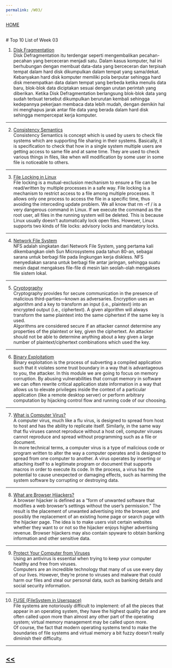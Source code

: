 ```yaml
---
permalink: /W03/
---
```

[HOME](../)

<br>
# Top 10 List of Week 03

1. [Disk Fragmentation](https://www.codepolitan.com/apa-itu-disk-defragmentation-butuhkah-kita-men-defrag-komputer)<br>
Disk Defragmentation itu terdengar seperti mengembalikan pecahan-pecahan yang berceceran menjadi satu. Dalam kasus komputer, hal ini berhubungan dengan membuat data-data yang berceceran dan terpisah tempat dalam hard disk dikumpulkan dalam tempat yang sama/dekat. Kebanyakan hard disk komputer memiliki pola berputar sehingga hard disk menempatkan data dalam tempat yang berbeda ketika menulis data baru, blok-blok data diciptakan sesuai dengan urutan perintah yang diberikan. Ketika Disk Defragmentation berlangsung blok-blok data yang sudah terbuat tersebut dikumpulkan berurutan kembali sehingga kedepannya pekerjaan membaca data lebih mudah, dengan demikin hal ini menghapus jarak antar file data yang berada dalam hard disk sehingga mempercepat kerja komputer.
* * *
2. [Consistency Semantics](https://www.geeksforgeeks.org/consistency-semantics-for-file-sharing/)<br>
Consistency Semantics is concept which is used by users to check file systems which are supporting file sharing in their systems. Basically, it is specification to check that how in a single system multiple users are getting access to same file and at same time. They are used to check various things in files, like when will modification by some user in some file is noticeable to others.
* * *
3. [File Locking in Linux](https://www.baeldung.com/linux/file-locking)<br>
File locking is a mutual-exclusion mechanism to ensure a file can be read/written by multiple processes in a safe way. File locking is a mechanism to restrict access to a file among multiple processes. It allows only one process to access the file in a specific time, thus avoiding the interceding update problem. We all know that rm -rf / is a very dangerous command in Linux. If we execute the command as the root user, all files in the running system will be deleted. This is because Linux usually doesn’t automatically lock open files. However, Linux supports two kinds of file locks: advisory locks and mandatory locks.
* * *
4. [Network File System](https://medium.com/mtiakakom/network-file-system-nfs-f1a14b7b33e2)<br>
NFS adalah singkatan dari Network File System, yang pertama kali dikembangkan oleh Sun Microsystems pada tahun 80-an, sebagai sarana untuk berbagi file pada lingkungan kerja diskless. NFS menyediakan sarana untuk berbagi file antar jaringan, sehingga suatu mesin dapat mengakses file-file di mesin lain seolah-olah mengakses file sistem lokal.
* * *
5. [Cryptography](https://www.synopsys.com/glossary/what-is-cryptography.html)<br>
Cryptography provides for secure communication in the presence of malicious third-parties—known as adversaries. Encryption uses an algorithm and a key to transform an input (i.e., plaintext) into an encrypted output (i.e., ciphertext). A given algorithm will always transform the same plaintext into the same ciphertext if the same key is used. <br> Algorithms are considered secure if an attacker cannot determine any properties of the plaintext or key, given the ciphertext. An attacker should not be able to determine anything about a key given a large number of plaintext/ciphertext combinations which used the key.
* * *
6. [Binary Exploitatiom](https://trailofbits.github.io/ctf/exploits/binary1.html)<br>
Binary exploitation is the process of subverting a compiled application such that it violates some trust boundary in a way that is advantageous to you, the attacker. In this module we are going to focus on memory corruption. By abusing vulnerabilities that corrupt memory in software we can often rewrite critical application state information in a way that allows us to elevate privileges inside the context of a particular application (like a remote desktop server) or perform arbitrary computation by hijacking control flow and running code of our choosing.
* * *
7. [What is Computer Virus?](https://us.norton.com/internetsecurity-malware-what-is-a-computer-virus.html)<br>
A computer virus, much like a flu virus, is designed to spread from host to host and has the ability to replicate itself. Similarly, in the same way that flu viruses cannot reproduce without a host cell, computer viruses cannot reproduce and spread without programming such as a file or document. <br>
In more technical terms, a computer virus is a type of malicious code or program written to alter the way a computer operates and is designed to spread from one computer to another. A virus operates by inserting or attaching itself to a legitimate program or document that supports macros in order to execute its code. In the process, a virus has the potential to cause unexpected or damaging effects, such as harming the system software by corrupting or destroying data.
* * *
8. [What are Browser Hijackers?](https://us.norton.com/internetsecurity-malware-what-are-browser-hijackers.html)<br>
A browser hijacker is defined as a “form of unwanted software that modifies a web browser’s settings without the user’s permission.” The result is the placement of unwanted advertising into the browser, and possibly the replacement of an existing home page or search page with the hijacker page. The idea is to make users visit certain websites whether they want to or not so the hijacker enjoys higher advertising revenue. Browser hijackers may also contain spyware to obtain banking information and other sensitive data.
* * *
9. [Protect Your Computer from Viruses](https://innotechtoday.com/8-ways-protect-you-computer-from-viruses/)<br>
Using an antivirus is essential when trying to keep your computer healthy and free from viruses. <br>
Computers are an incredible technology that many of us use every day of our lives. However, they’re prone to viruses and malware that could harm our files and steal our personal data, such as banking details and social security information.
* * *
10. [FUSE (FileSystem in Userspace)](https://fsgeek.ca/2019/06/18/fuse-file-systems-in-user-space/)<br>
File systems are notoriously difficult to implement: of all the pieces that appear in an operating system, they have the highest quality bar and are often called upon more than almost any other part of the operating system; virtual memory management may be called upon more. <br>
Of course, the fact that modern operating systems tend to make the boundaries of file systems and virtual memory a bit fuzzy doesn’t really diminish their difficulty.
* * *

## [<<](../)
